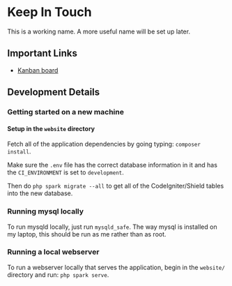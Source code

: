 # Keep In Touch

This is a working name. A more useful name will be set up later.

## Important Links

* [Kanban board](https://trello.com/b/mss44EAX/keep-in-touch)

## Development Details

### Getting started on a new machine

#### Setup in the `website` directory

Fetch all of the application dependencies by going typing: `composer install`.

Make sure the `.env` file has the correct database information in it
and has the `CI_ENVIRONMENT` is set to `development`.

Then do `php spark migrate --all` to get all of the CodeIgniter/Shield tables
into the new database.

### Running mysql locally

To run mysqld locally, just run `mysqld_safe`.
The way mysql is installed on my laptop, this should be run as me rather than as root.

### Running a local webserver

To run a webserver locally that serves the application,
begin in the `website/` directory and run: `php spark serve`.
